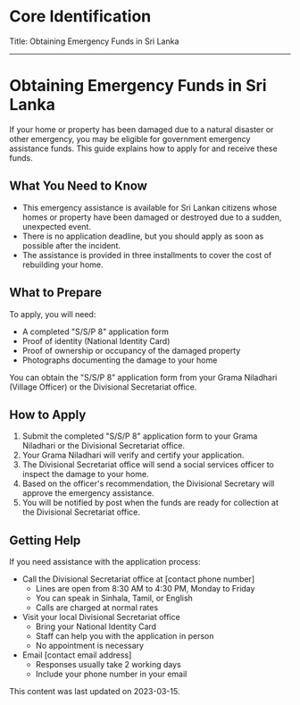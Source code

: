 # Core Identification
Title: Obtaining Emergency Funds in Sri Lanka

---
# Obtaining Emergency Funds in Sri Lanka

If your home or property has been damaged due to a natural disaster or other emergency, you may be eligible for government emergency assistance funds. This guide explains how to apply for and receive these funds.

## What You Need to Know

- This emergency assistance is available for Sri Lankan citizens whose homes or property have been damaged or destroyed due to a sudden, unexpected event.
- There is no application deadline, but you should apply as soon as possible after the incident.
- The assistance is provided in three installments to cover the cost of rebuilding your home.

## What to Prepare

To apply, you will need:

- A completed "S/S/P 8" application form
- Proof of identity (National Identity Card)
- Proof of ownership or occupancy of the damaged property
- Photographs documenting the damage to your home

You can obtain the "S/S/P 8" application form from your Grama Niladhari (Village Officer) or the Divisional Secretariat office.

## How to Apply

1. Submit the completed "S/S/P 8" application form to your Grama Niladhari or the Divisional Secretariat office.
2. Your Grama Niladhari will verify and certify your application.
3. The Divisional Secretariat office will send a social services officer to inspect the damage to your home.
4. Based on the officer's recommendation, the Divisional Secretary will approve the emergency assistance.
5. You will be notified by post when the funds are ready for collection at the Divisional Secretariat office.

## Getting Help

If you need assistance with the application process:

- Call the Divisional Secretariat office at [contact phone number]
    - Lines are open from 8:30 AM to 4:30 PM, Monday to Friday
    - You can speak in Sinhala, Tamil, or English
    - Calls are charged at normal rates
- Visit your local Divisional Secretariat office
    - Bring your National Identity Card
    - Staff can help you with the application in person
    - No appointment is necessary
- Email [contact email address]
    - Responses usually take 2 working days
    - Include your phone number in your email

This content was last updated on 2023-03-15.